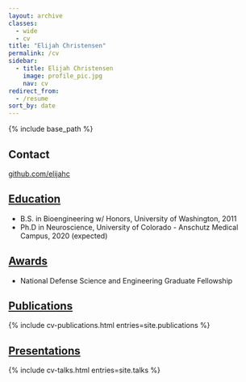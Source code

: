 ```yaml
---
layout: archive
classes:
  - wide
  - cv
title: "Elijah Christensen"
permalink: /cv
sidebar:
  - title: Elijah Christensen
    image: profile_pic.jpg
    nav: cv
redirect_from:
  - /resume
sort_by: date
---
```


{% include base_path %}

## Contact
<!-- <a href="mailto:{{author.email}}">
  <i class='fab fa-fw fa-email'></i>{{author.email}}</a> -->
<a href="github.com/elijahc">
  <i class='fab fa-fw fa-github'></i>github.com/elijahc</a>

## [Education](#education)

* B.S. in Bioengineering w/ Honors, University of Washington, 2011
* Ph.D in Neuroscience, University of Colorado - Anschutz Medical Campus, 2020 (expected)

## [Awards](#awards)

* National Defense Science and Engineering Graduate Fellowship

## [Publications](#publications)

{% include cv-publications.html entries=site.publications %}

## [Presentations](#presentations)

{% include cv-talks.html entries=site.talks %}